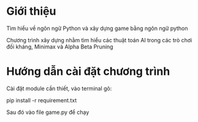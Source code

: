 # Giới thiệu
Tìm hiểu về ngôn ngữ Python và xây dựng game bằng ngôn ngữ python

Chương trình xây dựng nhằm tìm hiểu các thuật toán 
AI trong các trò chơi đối kháng, Minimax và 
Alpha Beta Pruning


# Hướng dẫn cài đặt chương trình
Cài đặt module cần thiết, vào terminal gõ:

pip install -r requirement.txt

Sau đó vào file game.py để chạy

